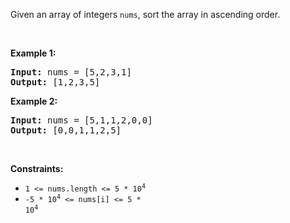 Given an array of integers `` nums ``, sort the array in ascending order.

&nbsp;

__Example 1:__

<pre><strong>Input:</strong> nums = [5,2,3,1]
<strong>Output:</strong> [1,2,3,5]
</pre>

__Example 2:__

<pre><strong>Input:</strong> nums = [5,1,1,2,0,0]
<strong>Output:</strong> [0,0,1,1,2,5]
</pre>

&nbsp;

__Constraints:__

*   <code>1 &lt;= nums.length &lt;= 5 * 10<sup>4</sup></code>
*   <code>-5 * 10<sup>4</sup> &lt;= nums[i] &lt;= 5 * 10<sup>4</sup></code>
